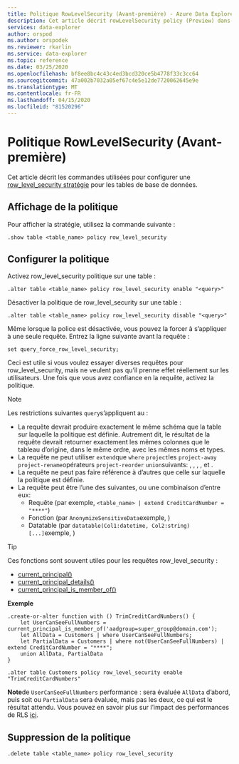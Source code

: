 ```yaml
---
title: Politique RowLevelSecurity (Avant-première) - Azure Data Explorer (fr) Microsoft Docs
description: Cet article décrit rowLevelSecurity policy (Preview) dans Azure Data Explorer.
services: data-explorer
author: orspod
ms.author: orspodek
ms.reviewer: rkarlin
ms.service: data-explorer
ms.topic: reference
ms.date: 03/25/2020
ms.openlocfilehash: bf8ee8bc4c43c4ed3bcd320ce5b4778f33c3cc64
ms.sourcegitcommit: 47a002b7032a05ef67c4e5e12de7720062645e9e
ms.translationtype: MT
ms.contentlocale: fr-FR
ms.lasthandoff: 04/15/2020
ms.locfileid: "81520296"
---
```

# <a name="rowlevelsecurity-policy-preview"></a>Politique RowLevelSecurity (Avant-première)

Cet article décrit les commandes utilisées pour configurer une [row_level_security stratégie](rowlevelsecuritypolicy.md) pour les tables de base de données.

## <a name="displaying-the-policy"></a>Affichage de la politique

Pour afficher la stratégie, utilisez la commande suivante :

```kusto
.show table <table_name> policy row_level_security
```

## <a name="configuring-the-policy"></a>Configurer la politique

Activez row_level_security politique sur une table :

```kusto
.alter table <table_name> policy row_level_security enable "<query>"
```

Désactiver la politique de row_level_security sur une table :

```kusto
.alter table <table_name> policy row_level_security disable "<query>"
```

Même lorsque la police est désactivée, vous pouvez la forcer à s’appliquer à une seule requête. Entrez la ligne suivante avant la requête :

`set query_force_row_level_security;`

Ceci est utile si vous voulez essayer diverses requêtes pour row_level_security, mais ne veulent pas qu’il prenne effet réellement sur les utilisateurs. Une fois que vous avez confiance en la requête, activez la politique.

> [!NOTE]
> Les restrictions suivantes `query`s’appliquent au :
>
> * La requête devrait produire exactement le même schéma que la table sur laquelle la politique est définie. Autrement dit, le résultat de la requête devrait retourner exactement les mêmes colonnes que le tableau d’origine, dans le même ordre, avec les mêmes noms et types.
> * La requête ne peut utiliser `extend`que `where` `project`les `project-away` `project-rename`opérateurs `project-reorder` `union`suivants: , , , , et .
> * La requête ne peut pas faire référence à d’autres que celle sur laquelle la politique est définie.
> * La requête peut être l’une des suivantes, ou une combinaison d’entre eux:
>    * Requête (par exemple, `<table_name> | extend CreditCardNumber = "****"`)
>    * Fonction (par `AnonymizeSensitiveData`exemple, )
>    * Datatable (par `datatable(Col1:datetime, Col2:string) [...]`exemple, )

> [!TIP]
> Ces fonctions sont souvent utiles pour les requêtes row_level_security :
> * [current_principal()](../query/current-principalfunction.md)
> * [current_principal_details()](../query/current-principal-detailsfunction.md)
> * [current_principal_is_member_of()](../query/current-principal-ismemberoffunction.md)

**Exemple**

```kusto
.create-or-alter function with () TrimCreditCardNumbers() {
    let UserCanSeeFullNumbers = current_principal_is_member_of('aadgroup=super_group@domain.com');
    let AllData = Customers | where UserCanSeeFullNumbers;
    let PartialData = Customers | where not(UserCanSeeFullNumbers) | extend CreditCardNumber = "****";
    union AllData, PartialData
}

.alter table Customers policy row_level_security enable "TrimCreditCardNumbers"
```
**Note**de `UserCanSeeFullNumbers` performance : sera évaluée `AllData` d’abord, puis soit ou `PartialData` sera évaluée, mais pas les deux, ce qui est le résultat attendu.
Vous pouvez en savoir plus sur l’impact des performances de RLS [ici](rowlevelsecuritypolicy.md#performance-impact-on-queries).

## <a name="deleting-the-policy"></a>Suppression de la politique

```kusto
.delete table <table_name> policy row_level_security
```
